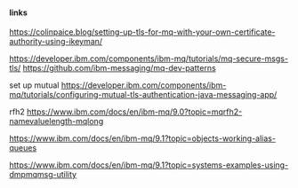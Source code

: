 

#### links
https://colinpaice.blog/setting-up-tls-for-mq-with-your-own-certificate-authority-using-ikeyman/

https://developer.ibm.com/components/ibm-mq/tutorials/mq-secure-msgs-tls/
https://github.com/ibm-messaging/mq-dev-patterns

set up mutual
https://developer.ibm.com/components/ibm-mq/tutorials/configuring-mutual-tls-authentication-java-messaging-app/

rfh2
https://www.ibm.com/docs/en/ibm-mq/9.0?topic=mqrfh2-namevaluelength-mqlong


https://www.ibm.com/docs/en/ibm-mq/9.1?topic=objects-working-alias-queues

https://www.ibm.com/docs/en/ibm-mq/9.1?topic=systems-examples-using-dmpmqmsg-utility
